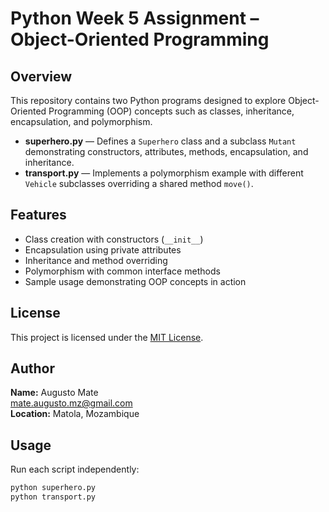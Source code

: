 # Python Week 5 Assignment – Object-Oriented Programming

## Overview

This repository contains two Python programs designed to explore Object-Oriented Programming (OOP) concepts such as classes, inheritance, encapsulation, and polymorphism.

- **superhero.py** — Defines a `Superhero` class and a subclass `Mutant` demonstrating constructors, attributes, methods, encapsulation, and inheritance.
- **transport.py** — Implements a polymorphism example with different `Vehicle` subclasses overriding a shared method `move()`.

## Features

- Class creation with constructors (`__init__`)
- Encapsulation using private attributes
- Inheritance and method overriding
- Polymorphism with common interface methods
- Sample usage demonstrating OOP concepts in action

## License

This project is licensed under the [MIT License](./LICENSE).

## Author

**Name:** Augusto Mate  
mate.augusto.mz@gmail.com  
**Location:** Matola, Mozambique

## Usage

Run each script independently:

```bash
python superhero.py
python transport.py
